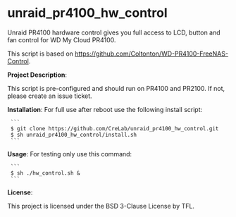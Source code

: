 # unraid_pr4100_hw_control

Unraid PR4100 hardware control gives you full access to LCD, button and fan control for WD My Cloud PR4100.

This script is based on https://github.com/Coltonton/WD-PR4100-FreeNAS-Control.

**Project Description**:

This script is pre-configured and should run on PR4100 and PR2100. If not, please create an issue ticket.

**Installation**:
For full use after reboot use the following install script:

     ```
     $ git clone https://github.com/CreLab/unraid_pr4100_hw_control.git
	 $ sh unraid_pr4100_hw_control/install.sh
     ```

**Usage**:
For testing only use this command:

     ```
     $ sh ./hw_control.sh &
     ```

**License**:

This project is licensed under the BSD 3-Clause License by TFL.
